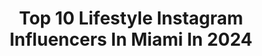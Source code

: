 ---
title: Top 10 Lifestyle Instagram Influencers In Miami In 2024
description: >-
  Find top lifestyle Instagram influencers in Miami in 2024. Most popular hashtags: #miami #lifestyle #lifestylemiami #miamibeach.
platform: Instagram
hits: 881
text_top: Analyze the best Instagram influencers on inBeat.
text_bottom: inBeat aggregates 881 Instagram influencers like this in Miami, United States for you to contact.
profiles:
  - username: "ohh_dhays"
    fullname: >-
      DAINYS LABORI
    bio: >-
      Fashion | Travel | Lifestyle #Miami 🌴 📩dhaysacost@gmail.com
    location: "United States"
    followers: 51295
    engagement: 344
    commentsToLikes: 0.066209
    id: ck15udx70mp1j0i19ubjfj0al
    verified: false
    hashtags: "#sponsored, #adoreme, #ad, #totalwinepartner"
  - username: "jfpazphoto"
    fullname: >-
      Miami PhotographerJuan F Paz 📸
    bio: >-
      🇨🇴🇺🇸 #underwater #swimwear #lifestyle #miami
    location: "United States"
    followers: 20116
    engagement: 60
    commentsToLikes: 0.051958
    id: ck5cf0wn6m3sa0i11zeu3elco
    verified: false
    hashtags: "#wearestormmodels, #portaits, #portraitplay, #superbowl"
  - username: "antharris"
    fullname: >-
      Anthony "Ant" Harris
    bio: >-
      🏈NFL Safety Founder & CEO @anthony_harris_foundation & @antharrisapparel. 💕GirlDad Richmond, VA Made 📍FL
    location: "United States"
    followers: 450017
    engagement: 778
    commentsToLikes: 0.014870
    id: ck0vyvcut5ykd0i190hiehg1p
    verified: true
    hashtags: "#fitnessmotivation, #athlete, #nfl, #motivation"
  - username: "nonexistentjay"
    fullname: >-
      Jay Nadtochiy
    bio: >-
      🏠Miami "Road to Aurora" short film:
    location: "United States"
    followers: 71195
    engagement: 168
    commentsToLikes: 0.053328
    id: ckap8w50fq5jl0i78ag1eja2d
    verified: false
    hashtags: "#racingdrone, #miamibeach, #djiglobal, #fpv"
  - username: "ostwalgonzalez"
    fullname: >-
      Ostwal González
    bio: >-
      𝗕𝗨𝗦𝗜𝗡𝗘𝗦𝗦 | 𝗠𝗔𝗥𝗞𝗘𝗧𝗜𝗡𝗚 | 𝗜𝗡𝗩𝗘𝗦𝗧𝗢𝗥 📍𝗠𝗶𝗮𝗺𝗶 | 𝖦𝗈𝖽 𝖿𝗂𝗋𝗌𝗍 𝖬𝖺𝗋𝗄𝖾𝗍𝗂𝗇𝗀 𝖿𝗈𝗋 𝖡𝗎𝗌𝗂𝗇𝖾𝗌𝗌𝖾𝗌 • 𝖲𝗈𝖼𝗂𝖺𝗅 𝖬𝖾𝖽𝗂𝖺
    location: "United States"
    followers: 253648
    engagement: 140
    commentsToLikes: 0.016843
    id: ckf5ojuts2jq10j23l63rv5ha
    verified: true
    hashtags: "#nyc, #newyorkcityrestaurants, #nuevasmetas, #motivation"
  - username: "leupontefit"
    fullname: >-
      Leumig Aponte
    bio: >-
      Fitness-Nutrition-Coach-Athlete🥇Gymnast-Journalist- I transform bodies. Lukas mom💘👶🏻🐶 CEO-LEUFIT @leufitstore
    location: "United States"
    followers: 42854
    engagement: 73
    commentsToLikes: 0.067102
    id: ck8sx3dwdg2um0j780ihtwuai
    verified: false
    hashtags: "#training, #lifecoach, #fitnessmodel, #health"
  - username: "ieatz305"
    fullname: >-
      iEatz305 | Mayra 🇻🇪
    bio: >-
      “Don’t just eat..feel the food & know it’s story!” - Mayra 📍Miami ✈️ 🇦🇪Dubai 2024 ❤️Supporting Local 🫶🏼 🌎 World Traveling Couple 💍 💌 DM/Email collabs
    location: "United States"
    followers: 11484
    engagement: 53
    commentsToLikes: 0.123637
    id: ckqg6fmg1nyf00j23fiq9mqr7
    verified: false
    hashtags: "#blogger, #coralgables, #instafood, #eatermiami"
  - username: "joseibarraspecher"
    fullname: >-
      Jose Ibarra | Spottedbyj
    bio: >-
      Enjoy your life cause God is good! Curator @shoptagconcept Public Relations Editor in Chief - @horizontbm Istituto Marangoni - Fashion Business
    location: "United States"
    followers: 40305
    engagement: 18
    commentsToLikes: 0.000657
    id: ck6udcgqnkb2t0j71961b7az2
    verified: false
    hashtags: "#guatemala, #lifestyle, #miami, #burningman"
  - username: "antonykeane"
    fullname: >-
      Antony Keane
    bio: >-
      Miami, FL 🌆 Camera Magician 😌🎩🎥 FAA Licensed & Insured Drone Op
    location: "United States"
    followers: 3025
    engagement: 1033
    commentsToLikes: 0.110197
    id: ck5hl86ikjqz50i11tl373j4n
    verified: false
    hashtags: "#miamibeach, #dronestagram, #southbeach, #miamiheat"
  - username: "xtremebodytransformations"
    fullname: >-
      Duilio Aicardi
    bio: >-
      ELITE FITNESS COACH CEO @xbt_calisthenics Gym Personal Training & Online Coaching 👇🏼 Apply for Training👇🏼
    location: "United States"
    followers: 21042
    engagement: 322
    commentsToLikes: 0.048660
    id: ck9h9uj0la0hz0j78iwnkm0mj
    verified: false
    hashtags: "#results, #greeneyes, #picoftheday, #mylife"
---